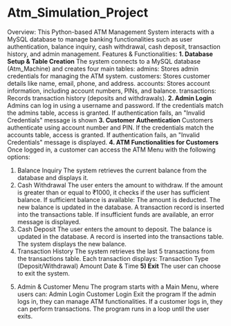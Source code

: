 # Atm_Simulation_Project
Overview:
This Python-based ATM Management System interacts with a MySQL database to manage banking functionalities such as user authentication, balance inquiry, cash withdrawal, cash deposit, transaction history, and admin management.
Features & Functionalities:
**1. Database Setup & Table Creation**
The system connects to a MySQL database (Atm_Machine) and creates four main tables:
admins: Stores admin credentials for managing the ATM system.
customers: Stores customer details like name, email, phone, and address.
accounts: Stores account information, including account numbers, PINs, and balance.
transactions: Records transaction history (deposits and withdrawals).
**2. Admin Login**
Admins can log in using a username and password.
If the credentials match the admins table, access is granted.
If authentication fails, an "Invalid Credentials" message is shown
**3. Customer Authentication**
Customers authenticate using account number and PIN.
If the credentials match the accounts table, access is granted.
If authentication fails, an "Invalid Credentials" message is displayed.
**4. ATM Functionalities for Customers**
Once logged in, a customer can access the ATM Menu with the following options:
1) Balance Inquiry
The system retrieves the current balance from the database and displays it.
2) Cash Withdrawal
The user enters the amount to withdraw.
If the amount is greater than or equal to ₹1000, it checks if the user has sufficient balance.
If sufficient balance is available:
The amount is deducted.
The new balance is updated in the database.
A transaction record is inserted into the transactions table.
If insufficient funds are available, an error message is displayed.
3) Cash Deposit
The user enters the amount to deposit.
The balance is updated in the database.
A record is inserted into the transactions table.
The system displays the new balance.
4) Transaction History
The system retrieves the last 5 transactions from the transactions table.
Each transaction displays:
Transaction Type (Deposit/Withdrawal)
Amount
Date & Time
**5) Exit**
The user can choose to exit the system.
5. Admin & Customer Menu
The program starts with a Main Menu, where users can:
Admin Login
Customer Login
Exit the program
If the admin logs in, they can manage ATM functionalities.
If a customer logs in, they can perform transactions.
The program runs in a loop until the user exits.

